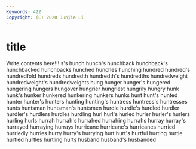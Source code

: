 ```yaml
---
Keywords: 422
Copyright: (C) 2020 Junjie Li
---
```


# title

Write contents here!!!
s's 
hunch 
hunch's 
hunchback 
hunchback's
hunchbacked 
hunchbacks 
hunched 
hunches 
hunching 
hundred 
hundred's 
hundredfold 
hundreds 
hundredth
hundredth's 
hundredths 
hundredweight 
hundredweight's 
hundredweights 
hung 
hunger 
hunger's 
hungered 
hungering
hungers 
hungover 
hungrier 
hungriest 
hungrily 
hungry 
hunk 
hunk's 
hunker 
hunkered
hunkering 
hunkers 
hunks 
hunt 
hunt's 
hunted 
hunter 
hunter's 
hunters 
hunting
hunting's 
huntress 
huntress's 
huntresses 
hunts 
huntsman 
huntsman's 
huntsmen 
hurdle 
hurdle's
hurdled 
hurdler 
hurdler's 
hurdlers 
hurdles 
hurdling 
hurl 
hurl's 
hurled 
hurler
hurler's 
hurlers 
hurling 
hurls 
hurrah 
hurrah's 
hurrahed 
hurrahing 
hurrahs 
hurray
hurray's 
hurrayed 
hurraying 
hurrays 
hurricane 
hurricane's 
hurricanes 
hurried 
hurriedly 
hurries
hurry 
hurry's 
hurrying 
hurt 
hurt's 
hurtful 
hurting 
hurtle 
hurtled 
hurtles
hurtling 
hurts 
husband 
husband's 
husbanded 
